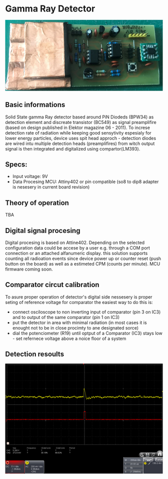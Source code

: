 # Gamma Ray Detector
![Two head gamma particle detector](Images/detector.jpg)
## Basic informations
Solid State gamma Ray detector based around PiN Diodeds (BPW34) as detection element and discreate transistor (BC549) as signal preamplifire (based on design published in Elektor magazine 06 - 2011). To increse detection rate of radiation while keeping good sensytivity espesialy for lower energy particles, device uses spit head approch - detection diodes are wired intu multiple detection heads (preamplifires) from witch output signal is then integrated and digitalized using compartor(LM393).

## Specs:
- Input voltage: 9V
- Data Procesing MCU: Attiny402 or pin compatible (so8 to dip8 adapter is nesesery in current board revision) 
## Theory of operation
TBA
## Digital signal procesing
Digital procesing is based on Attine402. Depending on the selected configuration data could be accese by a user e.g. through a COM port connection or an attached alfanumeric display. this solution supports counting all radioation events since device power up or counter reset (push button on the board) as well as a estimeted CPM (counts per minute). MCU firmware coming soon.
## Comparator circut calibration
To asure proper operation of detector's digital side nessesery is proper seting of reference voltage for comparator the easiest way to do this is:
- connect osciloscope to non inverting input of comparator (pin 3 on IC3) and to output of the same comparator (pin 1 on IC3)
- put the detector in area with minimal radiation (in most cases it is enought not to be in close procimty to ane designated sorce)
- dial the potenciometer (R19) until optput of a Comparator (IC3) stays low - set refernece voltage above a noice floor of a system
## Detection resoults 
![osciloscope view](Images/osciloscope_view.jpg)

